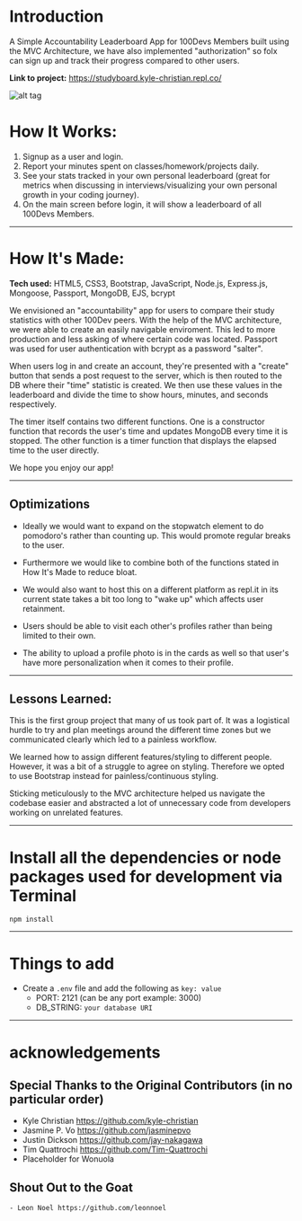 # Introduction

A Simple Accountability Leaderboard App for 100Devs Members built using the MVC Architecture, we have also implemented "authorization" so folx can sign up and track their progress compared to other users.

**Link to project:** https://studyboard.kyle-christian.repl.co/

![alt tag](assets/studyboard.gif)

# How It Works:

1. Signup as a user and login.
2. Report your minutes spent on classes/homework/projects daily.
3. See your stats tracked in your own personal leaderboard (great for metrics when discussing in interviews/visualizing your own personal growth in your coding journey).
4. On the main screen before login, it will show a leaderboard of all 100Devs Members.

---

# How It's Made:

**Tech used:** HTML5, CSS3, Bootstrap, JavaScript, Node.js, Express.js, Mongoose, Passport, MongoDB, EJS, bcrypt

We envisioned an "accountability" app for users to compare their study statistics with other 100Dev peers. With the help of the MVC architecture, we were able to create an easily navigable enviroment. This led to more production and less asking of where certain code was located. Passport was used for user authentication with bcrypt as a password "salter". 

When users log in and create an account, they're presented with a "create" button that sends a post request to the server, which is then routed to the DB where their "time" statistic is created. We then use these values in the leaderboard and divide the time to show hours, minutes, and seconds respectively. 

The timer itself contains two different functions. One is a constructor function that records the user's time and updates MongoDB every time it is stopped. The other function is a timer function that displays the elapsed time to the user directly.

We hope you enjoy our app!

---

## Optimizations

- Ideally we would want to expand on the stopwatch element to do pomodoro's rather than counting up. This would promote regular breaks to the user.

- Furthermore we would like to combine both of the functions stated in How It's Made to reduce bloat.

- We would also want to host this on a different platform as repl.it in its current state takes a bit too long to "wake up" which affects user retainment.

- Users should be able to visit each other's profiles rather than being limited to their own.

- The ability to upload a profile photo is in the cards as well so that user's have more personalization when it comes to their profile.

---

## Lessons Learned:

This is the first group project that many of us took part of. It was a logistical hurdle to try and plan meetings around the different time zones but we communicated clearly which led to a painless workflow. 

We learned how to assign different features/styling to different people. However, it was a bit of a struggle to agree on styling. Therefore we opted to use Bootstrap instead for painless/continuous styling.

Sticking meticulously to the MVC architecture helped us navigate the codebase easier and abstracted a lot of unnecessary code from developers working on unrelated features.

---

# Install all the dependencies or node packages used for development via Terminal

`npm install` 

---

# Things to add

- Create a `.env` file and add the following as `key: value` 
  - PORT: 2121 (can be any port example: 3000) 
  - DB_STRING: `your database URI` 

---

# acknowledgements 
## Special Thanks to the Original Contributors (in no particular order)  
  - Kyle Christian https://github.com/kyle-christian
  - Jasmine P. Vo https://github.com/jasminepvo
  - Justin Dickson https://github.com/jay-nakagawa
  - Tim Quattrochi https://github.com/Tim-Quattrochi
  - Placeholder for Wonuola
  
 
  ## Shout Out to the Goat
  
    - Leon Noel https://github.com/leonnoel

